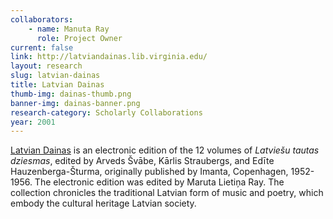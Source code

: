 ```yaml
---
collaborators: 
	- name: Manuta Ray
	  role: Project Owner
current: false
link: http://latviandainas.lib.virginia.edu/
layout: research
slug: latvian-dainas
title: Latvian Dainas
thumb-img: dainas-thumb.png
banner-img: dainas-banner.png
research-category: Scholarly Collaborations
year: 2001
---
```


[Latvian Dainas](http://latviandainas.lib.virginia.edu/) is an electronic edition of the 12 volumes of _Latviešu tautas dziesmas_, edited by Arveds Švābe, Kārlis Straubergs, and Edīte Hauzenberga-Šturma, originally published by Imanta, Copenhagen, 1952-1956. The electronic edition was edited by Maruta Lietiņa Ray. The collection chronicles the traditional Latvian form of music and poetry, which embody the cultural heritage Latvian society.
